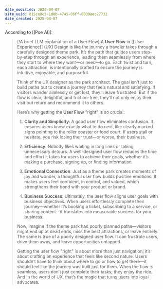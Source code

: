 ```yaml
---
date_modified: 2025-04-07
site_uuid: d15ce8c3-1d0b-4745-86ff-0039aec27732
date_created: 2025-04-07
---
```


According to [[Poe AI]]:

> [!A brief LLM explanation of a User Flow]
> A **User Flow** in [[User Experience]] (UX) Design is like the journey a traveler takes through a carefully designed theme park. It’s the path that guides users step-by-step through an experience, leading them seamlessly from where they start to where they want—or need—to go. Each twist and turn, each attraction, is intentionally crafted to ensure the journey is intuitive, enjoyable, and purposeful.
> 
> Think of the UX designer as the park architect. The goal isn’t just to build paths but to create a journey that feels natural and satisfying. If visitors wander aimlessly or get lost, they’ll leave frustrated. But if the flow is clear, delightful, and friction-free, they’ll not only enjoy their visit but return and recommend it to others.
> 
> Here’s why getting the **User Flow** "right" is so crucial:
> 
> 1. **Clarity and Simplicity**: A good user flow eliminates confusion. It ensures users know exactly what to do next, like clearly marked signs pointing to the roller coaster or food court. If users stall or hesitate, you risk losing their trust—or worse, their business.
>     
> 2. **Efficiency**: Nobody likes waiting in long lines or taking unnecessary detours. A well-designed user flow reduces the time and effort it takes for users to achieve their goals, whether it’s making a purchase, signing up, or finding information.
>     
> 3. **Emotional Connection**: Just as a theme park creates moments of joy and wonder, a thoughtful user flow builds positive emotions. It makes users feel confident, in control, and valued, which strengthens their bond with your product or brand.
>     
> 4. **Business Success**: Ultimately, the user flow aligns user goals with business objectives. When users effortlessly complete their journey—whether it’s booking a ticket, subscribing to a service, or sharing content—it translates into measurable success for your business.
>     
> 
> Now, imagine if the theme park had poorly planned paths—visitors might end up at dead ends, miss the best attractions, or leave entirely. The same is true of a poorly designed user flow. It can frustrate users, drive them away, and leave opportunities untapped.
> 
> Getting the user flow "right" is about more than just navigation; it’s about crafting an experience that feels like second nature. Users shouldn’t have to think about where to go or how to get there—it should feel like the journey was built just for them. When the flow is seamless, users don’t just complete their tasks; they enjoy the ride. And in the world of UX, that’s the magic that turns users into loyal advocates.